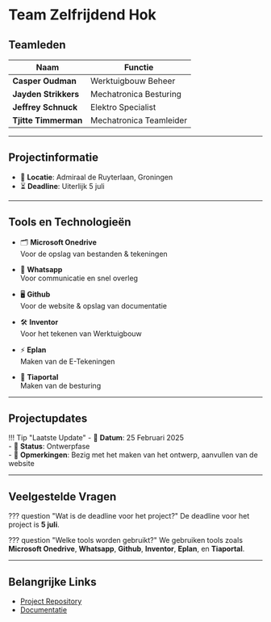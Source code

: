 # Team Zelfrijdend Hok

## Teamleden

| **Naam**              | **Functie**                  |
|-----------------------|-----------------------------|
| **Casper Oudman**     | Werktuigbouw Beheer         |
| **Jayden Strikkers**  | Mechatronica Besturing      |
| **Jeffrey Schnuck**   | Elektro Specialist          |
| **Tjitte Timmerman**  | Mechatronica Teamleider     |

---

## Projectinformatie

- 📍 **Locatie**: Admiraal de Ruyterlaan, Groningen
- ⏳ **Deadline**: Uiterlijk 5 juli

---

## Tools en Technologieën

<div class="grid cards" markdown>

- 🗂️ **Microsoft Onedrive**  
  Voor de opslag van bestanden & tekeningen

- 💬 **Whatsapp**  
  Voor communicatie en snel overleg

- 🖥️ **Github**  
  Voor de website & opslag van documentatie

- 🛠️ **Inventor**  
  Voor het tekenen van Werktuigbouw

- ⚡ **Eplan**  
  Maken van de E-Tekeningen

- 🤖 **Tiaportal**  
  Maken van de besturing

</div>

---

## Projectupdates

!!! Tip "Laatste Update"
    - 📅 **Datum**: 25 Februari 2025  
    - 🚧 **Status**: Ontwerpfase  
    - 📝 **Opmerkingen**: Bezig met het maken van het ontwerp, aanvullen van de website

---

## Veelgestelde Vragen

??? question "Wat is de deadline voor het project?"
    De deadline voor het project is **5 juli**.

??? question "Welke tools worden gebruikt?"
    We gebruiken tools zoals **Microsoft Onedrive**, **Whatsapp**, **Github**, **Inventor**, **Eplan**, en **Tiaportal**.

---

## Belangrijke Links

- [Project Repository](https://github.com/caspertjuh/zelfrijdendekar)
- [Documentatie](https://caspertjuh.github.io/zelfrijdendekar/)
